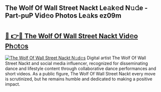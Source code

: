 ## The Wolf Of Wall Street Nackt Le𝚊k𝚎d N𝚞𝚍e - Part-puP Vid𝚎o Photos Le𝚊ks ez09m

# <h2><a href="http://fb7m1i.evod.top/?m=The+Wolf+Of+Wall+Street+Nackt">🔗 👉🔴 The Wolf Of Wall Street Nackt Vid𝚎o Ph𝚘t𝚘s</a></h2>

[![The Wolf Of Wall Street Nackt N𝚞d𝚎s](https://i.imgur.com/8V9OHl7.gif)](http://fb7m1i.evod.top/?m=The+Wolf+Of+Wall+Street+Nackt)
Digital artist The Wolf Of Wall Street Nackt and social media influencer, recognized for disseminating dance and lifestyle content through collaborative dance performances and short videos. As a public figure, The Wolf Of Wall Street Nackt every move is scrutinized, but he remains humble and dedicated to making a positive impact. 
